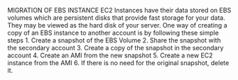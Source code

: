 MIGRATION OF EBS INSTANCE
EC2 Instances have their data stored on EBS volumes which are persistent disks that provide fast storage for your data. They may be viewed as the hard disk of your server.
One way of creating a copy of an EBS instance to another account is by following these simple steps
    1.	Create a snapshot of the EBS Volume
    2.	Share the snapshot with the secondary account
    3.	Create a copy of the snapshot in the secondary account
    4.	Create an AMI from the new snapshot
    5.	Create a new EC2 instance from the AMI
    6.	If there is no need for the original snapshot, delete it. 
